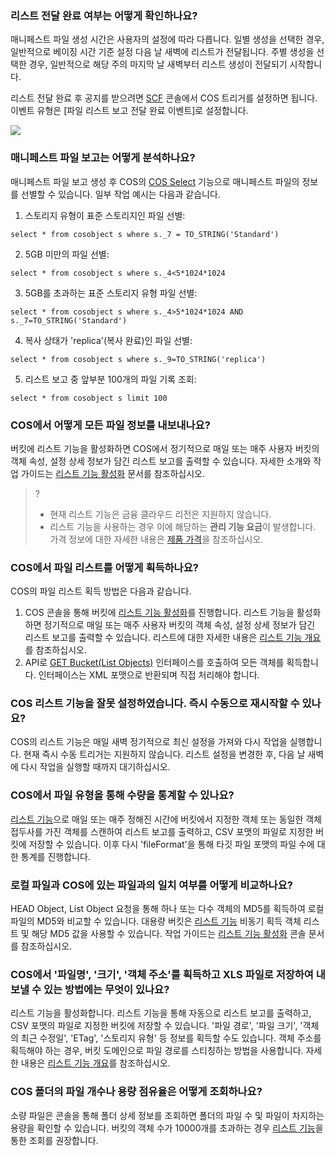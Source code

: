 ### 리스트 전달 완료 여부는 어떻게 확인하나요?

매니페스트 파일 생성 시간은 사용자의 설정에 따라 다릅니다. 일별 생성을 선택한 경우, 일반적으로 베이징 시간 기준 설정 다음 날 새벽에 리스트가 전달됩니다. 주별 생성을 선택한 경우, 일반적으로 해당 주의 마지막 날 새벽부터 리스트 생성이 전달되기 시작합니다.

리스트 전달 완료 후 공지를 받으려면 [SCF](https://console.cloud.tencent.com/scf) 콘솔에서 COS 트리거를 설정하면 됩니다. 이벤트 유형은 [파일 리스트 보고 전달 완료 이벤트]로 설정합니다.

![](https://main.qcloudimg.com/raw/cfb17f03a9d103911a414ef8ec09a713.png)

### 매니페스트 파일 보고는 어떻게 분석하나요?

매니페스트 파일 보고 생성 후 COS의 [COS Select](https://intl.cloud.tencent.com/document/product/436/32472) 기능으로 매니페스트 파일의 정보를 선별할 수 있습니다. 일부 작업 예시는 다음과 같습니다.

1. 스토리지 유형이 표준 스토리지인 파일 선별:
```
select * from cosobject s where s._7 = TO_STRING('Standard')
```
2. 5GB 미만의 파일 선별:
```
select * from cosobject s where s._4<5*1024*1024
```
3. 5GB를 초과하는 표준 스토리지 유형 파일 선별:
```
select * from cosobject s where s._4>5*1024*1024 AND s._7=TO_STRING('Standard')
```
4. 복사 상태가 'replica'(복사 완료)인 파일 선별:
```
select * from cosobject s where s._9=TO_STRING('replica')
```
5. 리스트 보고 중 앞부분 100개의 파일 기록 조회:
```
select * from cosobject s limit 100
```

### COS에서 어떻게 모든 파일 정보를 내보내나요?

버킷에 리스트 기능을 활성화하면 COS에서 정기적으로 매일 또는 매주 사용자 버킷의 객체 속성, 설정 상세 정보가 담긴 리스트 보고를 출력할 수 있습니다. 자세한 소개와 작업 가이드는 [리스트 기능 활성화](https://intl.cloud.tencent.com/document/product/436/30624) 문서를 참조하십시오.

>?
>- 현재 리스트 기능은 금융 클라우드 리전은 지원하지 않습니다.
>- 리스트 기능을 사용하는 경우 이에 해당하는 **관리 기능 요금**이 발생합니다. 가격 정보에 대한 자세한 내용은 [제품 가격](https://buy.cloud.tencent.com/price/cos)을 참조하십시오.

### COS에서 파일 리스트를 어떻게 획득하나요?

COS의 파일 리스트 획득 방법은 다음과 같습니다.

1. COS 콘솔을 통해 버킷에 [리스트 기능 활성화](https://intl.cloud.tencent.com/document/product/436/30624)를 진행합니다. 리스트 기능을 활성화하면 정기적으로 매일 또는 매주 사용자 버킷의 객체 속성, 설정 상세 정보가 담긴 리스트 보고를 출력할 수 있습니다. 리스트에 대한 자세한 내용은 [리스트 기능 개요](https://intl.cloud.tencent.com/document/product/436/30622)를 참조하십시오.
2. API로 [GET Bucket(List Objects)](https://intl.cloud.tencent.com/document/product/436/30614) 인터페이스를 호출하여 모든 객체를 획득합니다. 인터페이스는 XML 포맷으로 반환되며 직접 처리해야 합니다.

### COS 리스트 기능을 잘못 설정하였습니다. 즉시 수동으로 재시작할 수 있나요?

COS의 리스트 기능은 매일 새벽 정기적으로 최신 설정을 가져와 다시 작업을 실행합니다. 현재 즉시 수동 트리거는 지원하지 않습니다. 리스트 설정을 변경한 후, 다음 날 새벽에 다시 작업을 실행할 때까지 대기하십시오.

### COS에서 파일 유형을 통해 수량을 통계할 수 있나요?

[리스트 기능](https://intl.cloud.tencent.com/document/product/436/30622)으로 매일 또는 매주 정해진 시간에 버킷에서 지정한 객체 또는 동일한 객체 접두사를 가진 객체를 스캔하여 리스트 보고를 출력하고, CSV 포맷의 파일로 지정한 버킷에 저장할 수 있습니다. 이후 다시 'fileFormat'을 통해 타깃 파일 포맷의 파일 수에 대한 통계를 진행합니다.

### 로컬 파일과 COS에 있는 파일과의 일치 여부를 어떻게 비교하나요?
HEAD Object, List Object 요청을 통해 하나 또는 다수 객체의 MD5를 획득하여 로컬 파일의 MD5와 비교할 수 있습니다. 대용량 버킷은 [리스트 기능](https://intl.cloud.tencent.com/document/product/436/30622) 비동기 획득 객체 리스트 및 해당 MD5 값을 사용할 수 있습니다. 작업 가이드는 [리스트 기능 활성화](https://intl.cloud.tencent.com/document/product/436/30624) 콘솔 문서를 참조하십시오.

### COS에서 '파일명', '크기', '객체 주소'를 획득하고 XLS 파일로 저장하여 내보낼 수 있는 방법에는 무엇이 있나요?

리스트 기능을 활성화합니다. 리스트 기능을 통해 자동으로 리스트 보고를 출력하고, CSV 포맷의 파일로 지정한 버킷에 저장할 수 있습니다. '파일 경로', '파일 크기', '객체의 최근 수정일', 'ETag', '스토리지 유형' 등 정보를 획득할 수도 있습니다. 객체 주소를 획득해야 하는 경우, 버킷 도메인으로 파일 경로를 스티칭하는 방법을 사용합니다. 자세한 내용은 [리스트 기능 개요](https://intl.cloud.tencent.com/document/product/436/30622)를 참조하십시오.

### COS 폴더의 파일 개수나 용량 점유율은 어떻게 조회하나요?

소량 파일은 콘솔을 통해 폴더 상세 정보를 조회하면 폴더의 파일 수 및 파일이 차지하는 용량을 확인할 수 있습니다. 버킷의 객체 수가 10000개를 초과하는 경우 [리스트 기능](https://intl.cloud.tencent.com/document/product/436/30622)을 통한 조회를 권장합니다.


